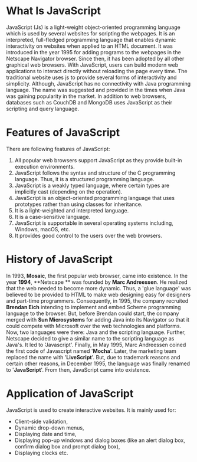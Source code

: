 # What Is JavaScript
JavaScript (Js) is a light-weight object-oriented programming language which is used by several websites for scripting the webpages. It is an interpreted, full-fledged programming language that enables dynamic interactivity on websites when applied to an HTML document. It was introduced in the year 1995 for adding programs to the webpages in the Netscape Navigator browser. Since then, it has been adopted by all other graphical web browsers. With JavaScript, users can build modern web applications to interact directly without reloading the page every time. The traditional website uses js to provide several forms of interactivity and simplicity.
Although, JavaScript has no connectivity with Java programming language. The name was suggested and provided in the times when Java was gaining popularity in the market. In addition to web browsers, databases such as CouchDB and MongoDB uses JavaScript as their scripting and query language.

# Features of JavaScript
There are following features of JavaScript:

1. All popular web browsers support JavaScript as they provide built-in execution environments.
2. JavaScript follows the syntax and structure of the C programming language. Thus, it is a structured programming language.
3. JavaScript is a weakly typed language, where certain types are implicitly cast (depending on the operation).
4. JavaScript is an object-oriented programming language that uses prototypes rather than using classes for inheritance.
5. It is a light-weighted and interpreted language.
6. It is a case-sensitive language.
7. JavaScript is supportable in several operating systems including, Windows, macOS, etc.
8. It provides good control to the users over the web browsers.

# History of JavaScript
In 1993, **Mosaic**, the first popular web browser, came into existence. In the year **1994**, **Netscape ** was founded by **Marc Andreessen**. He realized that the web needed to become more dynamic. Thus, a 'glue language' was believed to be provided to HTML to make web designing easy for designers and part-time programmers. Consequently, in 1995, the company recruited **Brendan Eich** intending to implement and embed Scheme programming language to the browser. But, before Brendan could start, the company merged with **Sun Microsystems** for adding Java into its Navigator so that it could compete with Microsoft over the web technologies and platforms. Now, two languages were there: Java and the scripting language. Further, Netscape decided to give a similar name to the scripting language as Java's. It led to 'Javascript'. Finally, in May 1995, Marc Andreessen coined the first code of Javascript named '**Mocha**'. Later, the marketing team replaced the name with '**LiveScript**'. But, due to trademark reasons and certain other reasons, in December 1995, the language was finally renamed to '**JavaScript**'. From then, JavaScript came into existence.

# Application of JavaScript
JavaScript is used to create interactive websites. It is mainly used for:

- Client-side validation,
- Dynamic drop-down menus,
- Displaying date and time,
- Displaying pop-up windows and dialog boxes (like an alert dialog box, confirm dialog box and prompt dialog box),
- Displaying clocks etc.
